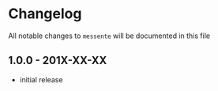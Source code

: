 # Changelog

All notable changes to `messente` will be documented in this file

## 1.0.0 - 201X-XX-XX

- initial release
